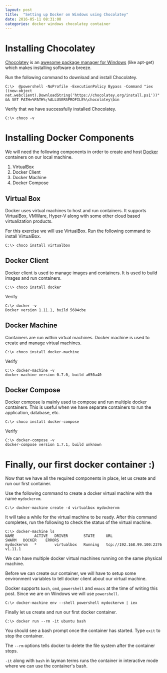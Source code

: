 ```yaml
---
layout: post
title:  "Setting up Docker on Windows using Chocolatey"
date: 2016-05-11 08:31:00
categories: docker windows chocolatey container
---
```


# Installing Chocolatey

[Chocolatey](https://chocolatey.org/) is an [awesome package manager for Windows](/2016/05/11/chocolatey-a-package-manager-for-windows.html) (like apt-get) which makes installing software a breeze.

Run the following command to download and install Chocolatey.

```
C:\>  @powershell -NoProfile -ExecutionPolicy Bypass -Command "iex ((new-object net.webclient).DownloadString('https://chocolatey.org/install.ps1'))" && SET PATH=%PATH%;%ALLUSERSPROFILE%\chocolatey\bin
```

Verify that we have successfully installed Chocolatey.

```
C:\> choco -v
```

# Installing Docker Components

We will need the following components in order to create and host [Docker](https://www.docker.com/) containers on our local machine.

 1. VirtualBox
 2. Docker Client
 3. Docker Machine
 4. Docker Compose
 
## Virtual Box

Docker uses virtual machines to host and run containers. It supports VirtualBox, VMWare, Hyper-V along with some other cloud based virtualization products.

For this exercise we will use VirtualBox. Run the following command to install VirtualBox.

```
C:\> choco install virtualbox
```

## Docker Client

Docker client is used to manage images and containers. It is used to build images and run containers.

```
C:\> choco install docker
```

Verify

```
C:\> docker -v
Docker version 1.11.1, build 5604cbe
```

## Docker Machine

Containers are run within virtual machines. Docker machine is used to create and manage virtual machines.

```
C:\> choco install docker-machine
``` 

Verify

```
C:\> docker-machine -v
docker-machine version 0.7.0, build a650a40
```

## Docker Compose

Docker compose is mainly used to compose and run multiple docker containers. This is useful when we have separate containers to run the application, database, etc. 

```
C:\> choco install docker-compose
```

Verify

```
C:\> docker-compose -v 
docker-compose version 1.7.1, build unknown
```

# Finally, our first docker container :)

Now that we have all the required components in place, let us create and run our first container.

Use the following command to create a docker virtual machine with the name ```mydockervm```.

```
C:\> docker-machine create -d virtualbox mydockervm
``` 

It will take a while for the virtual machine to be ready. After this command completes, run the following to check the status of the virtual machine.

```
C:\> docker-machine ls
NAME         ACTIVE   DRIVER       STATE     URL                         SWARM   DOCKER    ERRORS
mydockervm   *        virtualbox   Running   tcp://192.168.99.100:2376           v1.11.1   
```

We can have multiple docker virtual machines running on the same physical machine. 

Before we can create our container, we will have to setup some environment variables to tell docker client about our virtual machine.

Docker supports ```bash```, ```cmd```, ```powershell``` and ```emacs``` at the time of writing this post. Since we are on Windows we will use ```powershell```.

```
C:\> docker-machine env --shell powershell mydockervm | iex
```
 
Finally let us create and run our first docker container.

```
C:\> docker run --rm -it ubuntu bash
```

You should see a bash prompt once the container has started. Type ```exit``` to stop the container.

The ```--rm``` options tells docker to delete the file system after the container stops.

```-it``` along with ```bash``` in layman terms runs the container in interactive mode where we can use the container's bash.  